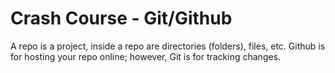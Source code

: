 # Crash Course - Git/Github
A repo is a project, inside a repo are directories (folders), files, etc.
Github is for hosting your repo online; however, Git is for tracking changes.
